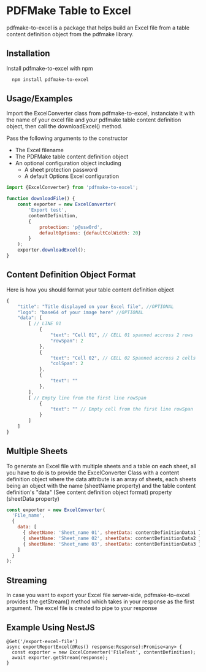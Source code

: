 
# PDFMake Table to Excel

pdfmake-to-excel is a package that helps build an Excel file from a table content definition object from the pdfmake library.


## Installation

Install pdfmake-to-excel with npm

```bash
  npm install pdfmake-to-excel
```

## Usage/Examples
Import the ExcelConverter class from pdfmake-to-excel, instanciate it with the name of your excel file and your pdfmake table content definition object, then call the downloadExcel() method.

Pass the following arguments to the constructor

- The Excel filename
- The PDFMake table content definition object
- An optional configuration object including
    * A sheet protection password
    * A default Options Excel configuration
```javascript
import {ExcelConverter} from 'pdfmake-to-excel';

function downloadFile() {
    const exporter = new ExcelConverter(
        'Export test',
        contentDefinition,
        {
            protection: 'p@ssw0rd',
            defaultOptions: {defaultColWidth: 20}
        }
    );
    exporter.downloadExcel();
}
```


## Content Definition Object Format
Here is how you should format your table content definition object

```javascript
{
    "title": "Title displayed on your Excel file", //OPTIONAL
    "logo": "base64 of your image here" //OPTIONAL
    "data": [
        [ // LINE 01
            {
                "text": "Cell 01", // CELL 01 spanned accross 2 rows
                "rowSpan": 2
            },
            {
                "text": "Cell 02", // CELL 02 Spanned accross 2 cells
                "colSpan": 2
            },
            {
                "text": ""
            },
        ],
        [ // Empty line from the first line rowSpan
            {
                "text": "" // Empty cell from the first line rowSpan
            }
        ]
    ]
}
```

## Multiple Sheets
To generate an Excel file with multiple sheets and a table on each sheet, all you have to do is to provide the ExcelConverter Class with a content definition object where the data attribute is an array of sheets, each sheets being an object with the name (sheetName property) and the table content definition's "data" (See content definition object format) property (sheetData property)
```javascript
const exporter = new ExcelConverter(
  'File_name',
  {
    data: [
      { sheetName: 'Sheet_name 01', sheetData: contentDefinitionData1 },
      { sheetName: 'Sheet_name 02', sheetData: contentDefinitionData2 },
      { sheetName: 'Sheet_name 03', sheetData: contentDefinitionData3 },
    ]
  }
);
```



## Streaming
In case you want to export your Excel file server-side, pdfmake-to-excel provides the getStream() method which takes in your response as the first argument. The excel file is created to pipe to your response

## Example Using NestJS
```ecmascript 6
@Get('/export-excel-file')
async exportReportExcel(@Res() response:Response):Promise<any> {
  const exporter = new ExcelConverter('FileTest', contentDefinition);
  await exporter.getStream(response);
}
```